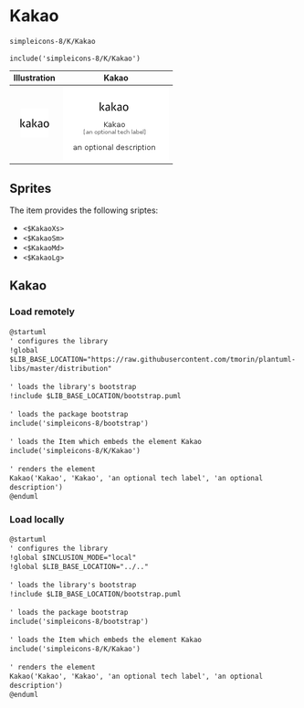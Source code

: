 # Kakao


```text
simpleicons-8/K/Kakao
```

```text
include('simpleicons-8/K/Kakao')
```



| Illustration | Kakao |
| :---: | :---: |
| ![illustration for Illustration](../../simpleicons-8/K/Kakao.png) | ![illustration for Kakao](../../simpleicons-8/K/Kakao.Local.png) |



## Sprites
The item provides the following sriptes:

- `<$KakaoXs>`
- `<$KakaoSm>`
- `<$KakaoMd>`
- `<$KakaoLg>`





## Kakao

### Load remotely
```plantuml
@startuml
' configures the library
!global $LIB_BASE_LOCATION="https://raw.githubusercontent.com/tmorin/plantuml-libs/master/distribution"

' loads the library's bootstrap
!include $LIB_BASE_LOCATION/bootstrap.puml

' loads the package bootstrap
include('simpleicons-8/bootstrap')

' loads the Item which embeds the element Kakao
include('simpleicons-8/K/Kakao')

' renders the element
Kakao('Kakao', 'Kakao', 'an optional tech label', 'an optional description')
@enduml
```

### Load locally
```plantuml
@startuml
' configures the library
!global $INCLUSION_MODE="local"
!global $LIB_BASE_LOCATION="../.."

' loads the library's bootstrap
!include $LIB_BASE_LOCATION/bootstrap.puml

' loads the package bootstrap
include('simpleicons-8/bootstrap')

' loads the Item which embeds the element Kakao
include('simpleicons-8/K/Kakao')

' renders the element
Kakao('Kakao', 'Kakao', 'an optional tech label', 'an optional description')
@enduml
```


